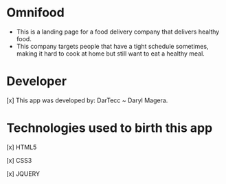# Omnifood
- This is a landing page for a food delivery company that delivers healthy food.
- This company targets people that have a tight schedule sometimes, making it hard to cook at home but still want to eat a healthy meal.

# Developer

[x] This app was developed by: DarTecc ~ Daryl Magera.

# Technologies used to birth this app

[x] HTML5

[x] CSS3

[x] JQUERY

